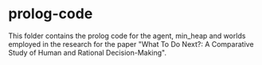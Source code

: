 # prolog-code

This folder contains the prolog code for the agent, min_heap and worlds employed in the research for the paper "What To Do Next?: A Comparative Study of Human and Rational Decision-Making".
